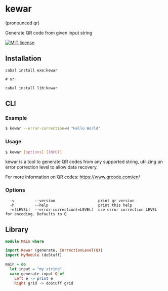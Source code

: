 # kewar
(pronounced qr)

Generate QR code from given input string

[![MIT license](https://img.shields.io/badge/license-MIT-blue.svg)](LICENSE)

## Installation

```
cabal install exe:kewar

# or

cabal install lib:kewar
```

## CLI

### Example

```bash
$ kewar --error-correction=H "Hello World"
```

### Usage 

```bash
$ kewar [options] [INPUT]
```

kewar is a tool to generate QR codes from any supported string,
utilizing an error correction level to allow data recovery.

For more information on QR codes: https://www.qrcode.com/en/

### Options

```
  -v         --version                   print qr version
  -h         --help                      print this help
  -e[LEVEL]  --error-correction[=LEVEL]  use error correction LEVEL for encoding. Defaults to Q
```

## Library

```haskell
module Main where

import Kewar (generate, CorrectionLevel(Q))
import MyModule (doStuff)

main = do
  let input = "my string"
  case generate input Q of
    Left e -> print e
    Right grid -> doStuff grid
```
